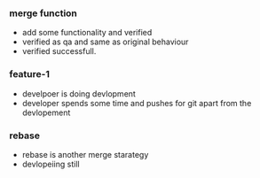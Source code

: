 ###  merge function

* add some functionality and verified
* verified as qa and same as original behaviour
* verified successfull.


### feature-1
* develpoer is doing devlopment
* developer spends some time and pushes for git apart from the devlopement


### rebase
* rebase is another merge starategy
* devlopeiing still 